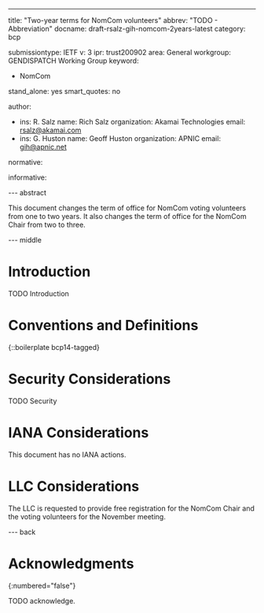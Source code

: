 ---
title: "Two-year terms for NomCom volunteers"
abbrev: "TODO - Abbreviation"
docname: draft-rsalz-gih-nomcom-2years-latest
category: bcp

submissiontype: IETF
v: 3
ipr: trust200902
area: General
workgroup: GENDISPATCH Working Group
keyword:
 - NomCom

stand_alone: yes
smart_quotes: no

author:
 - ins: R. Salz
   name: Rich Salz
   organization: Akamai Technologies
   email: rsalz@akamai.com
 - ins: G. Huston
   name: Geoff Huston
   organization: APNIC
   email: gih@apnic.net

normative:

informative:


--- abstract

This document changes the term of office for NomCom voting volunteers from one to two years.
It also changes the term of office for the NomCom Chair from two to three.


--- middle

# Introduction

TODO Introduction


# Conventions and Definitions

{::boilerplate bcp14-tagged}


# Security Considerations

TODO Security

# IANA Considerations

This document has no IANA actions.


# LLC Considerations

The LLC is requested to provide free registration for the NomCom Chair and the voting volunteers
for the November meeting.


--- back

# Acknowledgments
{:numbered="false"}

TODO acknowledge.
